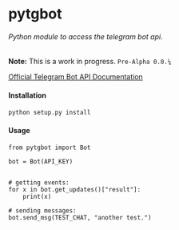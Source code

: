 # pytgbot
###### Python module to access the telegram bot api.

**Note:** This is a work in progress. ```Pre-Alpha 0.0.¼```

[Official Telegram Bot API Documentation](https://core.telegram.org/bots)

#### Installation  ####
```sh
python setup.py install
```

#### Usage ####


```
from pytgbot import Bot

bot = Bot(API_KEY)


# getting events:
for x in bot.get_updates()["result"]:
	print(x)

# sending messages:
bot.send_msg(TEST_CHAT, "another test.")
```
